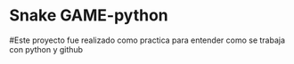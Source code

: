 # Snake GAME-python


#Este proyecto fue realizado como practica para entender como se trabaja con python y github